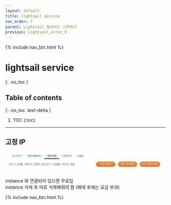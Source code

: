 ```yaml
---
layout: default
title: lightsail service
nav_order: 7
parent: Lightsail 웹서비스 시작하기
previous: Lightsail_error_6
---
```


{% include nav_btn.html %}

# lightsail service
{: .no_toc }

## Table of contents
{: .no_toc .text-delta }

1. TOC
{:toc}

---
 

## 고정 IP

![image](/assets/images/screenshot1.jpg)

instance 와 연결되어 있으면 무료임  
instance 삭제 후 따로 삭제해줘야 함 (해제 후에는 요금 부과)

{% include nav_btn.html %} 